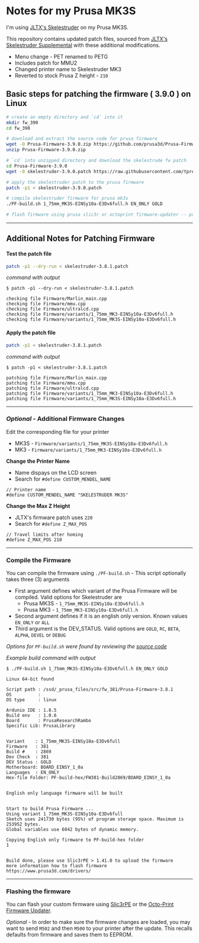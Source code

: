 # Notes for my Prusa MK3S

I'm using [JLTX's Skelestruder](https://www.thingiverse.com/thing:2845416) on my Prusa MK3S.
 
This repository contains updated patch files, sourced from [JLTX's Skelestruder Supplemental](https://jltxplore.dozuki.com/Wiki/Skelestruder_Information#main) with these additional modifications.
- Menu change - PET renamed to PETG
- Includes patch for MMU2
- Changed printer name to Skelestruder MK3
- Reverted to stock Prusa Z height - `210`

## Basic steps for patching the firmware ( 3.9.0 ) on Linux
```bash
# create an empty directory and `cd` into it
mkdir fw_390
cd fw_390

# download and extract the source code for prusa firmware
wget -O Prusa-Firmware-3.9.0.zip https://github.com/prusa3d/Prusa-Firmware/archive/v3.9.0.zip
unzip Prusa-Firmware-3.9.0.zip

# `cd` into unzipped directory and download the skelestrude fw patch
cd Prusa-Firmware-3.9.0
wget -O skelestruder-3.9.0.patch https://raw.githubusercontent.com/tprelog/prusa_files/master/fw_patch_files/skelestruder-3.9.0.patch

# apply the skelestruder patch to the prusa firmware
patch -p1 < skelestruder-3.9.0.patch

# compile skelestruder firmware for prusa mk3s
./PF-build.sh 1_75mm_MK3S-EINSy10a-E3Dv6full.h EN_ONLY GOLD

# flash firmware using prusa slic3r or octoprint firmware-updater -- profit!
```

---

## Additional Notes for Patching Firmware 

#### Test the patch file
```bash
patch -p1 --dry-run < skelestruder-3.8.1.patch 
```    

*command with output*
```
$ patch -p1 --dry-run < skelestruder-3.8.1.patch

checking file Firmware/Marlin_main.cpp
checking file Firmware/mmu.cpp
checking file Firmware/ultralcd.cpp
checking file Firmware/variants/1_75mm_MK3-EINSy10a-E3Dv6full.h
checking file Firmware/variants/1_75mm_MK3S-EINSy10a-E3Dv6full.h
```    

#### Apply the patch file
```bash
patch -p1 < skelestruder-3.8.1.patch
```

*command with output*
```
$ patch -p1 < skelestruder-3.8.1.patch

patching file Firmware/Marlin_main.cpp
patching file Firmware/mmu.cpp
patching file Firmware/ultralcd.cpp
patching file Firmware/variants/1_75mm_MK3-EINSy10a-E3Dv6full.h
patching file Firmware/variants/1_75mm_MK3S-EINSy10a-E3Dv6full.h
```

---

### *Optional* - Additional Firmware Changes
Edit the corresponding file for your printer
  - MK3S - `Firmware/variants/1_75mm_MK3S-EINSy10a-E3Dv6full.h`
  - MK3 - `Firmware/variants/1_75mm_MK3-EINSy10a-E3Dv6full.h`

**Change the Printer Name**
- Name dispays on the LCD screen
- Search for `#define CUSTOM_MENDEL_NAME`

```
// Printer name
#define CUSTOM_MENDEL_NAME "SKELESTRUDER MK3S"
```

**Change the Max Z Height**
- JLTX's firmware patch uses `220`
- Search for `#define Z_MAX_POS`

```
// Travel limits after homing
#define Z_MAX_POS 210
```

---

### Compile the Firmware

You can compile the firmware using `./PF-build.sh` - This script optionally takes three (3) arguments

- First argument defines which variant of the Prusa Firmware will be compiled. Valid options for Skelestruder are
  - Prusa MK3S - `1_75mm_MK3S-EINSy10a-E3Dv6full.h`
  - Prusa MK3 - `1_75mm_MK3-EINSy10a-E3Dv6full.h`
- Second argument defines if it is an english only version. Known values `EN_ONLY` or `ALL`
- Third argument is the DEV_STATUS. Valid options are `GOLD`, `RC`, `BETA`, `ALPHA`, `DEVEL` or `DEBUG`

*Options for `PF-build.sh` were found by reviewing the [source code](https://github.com/prusa3d/Prusa-Firmware/blob/MK3/PF-build.sh#L416)*


*Example build command with output*
```
$ ./PF-build.sh 1_75mm_MK3S-EINSy10a-E3Dv6full.h EN_ONLY GOLD

Linux 64-bit found

Script path : /ssd/_prusa_files/src/fw_381/Prusa-Firmware-3.8.1
OS          :
OS type     : linux

Ardunio IDE : 1.8.5
Build env   : 1.0.6
Board       : PrusaResearchRambo
Specific Lib: PrusaLibrary

 
Variant    : 1_75mm_MK3S-EINSy10a-E3Dv6full
Firmware   : 381
Build #    : 2869
Dev Check  : 381
DEV Status : GOLD
Motherboard: BOARD_EINSY_1_0a
Languages  : EN_ONLY
Hex-file Folder: PF-build-hex/FW381-Build2869/BOARD_EINSY_1_0a

 
English only language firmware will be built


Start to build Prusa Firmware ...
Using variant 1_75mm_MK3S-EINSy10a-E3Dv6full
Sketch uses 241730 bytes (95%) of program storage space. Maximum is 253952 bytes.
Global variables use 6042 bytes of dynamic memory.

Copying English only firmware to PF-build-hex folder
1
 
 
Build done, please use Slic3rPE > 1.41.0 to upload the firmware
more information how to flash firmware https://www.prusa3d.com/drivers/
```

---

### Flashing the firmware

You can flash your custom firmware using [Slic3rPE](https://help.prusa3d.com/en/article/firmware-updating-and-flashing_2227) or the [Octo-Print Firmware Updater](https://github.com/OctoPrint/OctoPrint-FirmwareUpdater/blob/master/README.md#octoprint-firmware-updater).

*Optional* - In order to make sure the firmware changes are loaded, you may want to send `M502` and then `M500` to your printer after the update. This recalls defaults from firmware and saves them to EEPROM.
